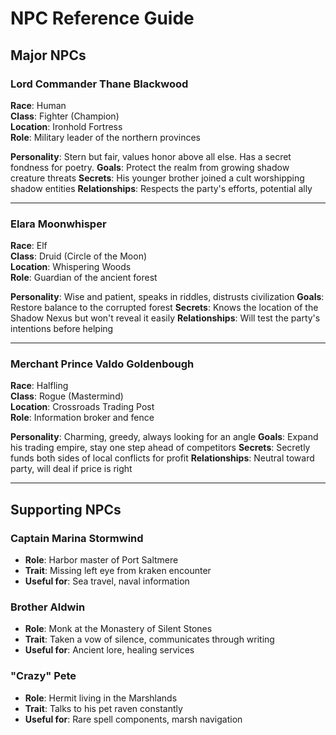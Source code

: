 # NPC Reference Guide

## Major NPCs

### Lord Commander Thane Blackwood
**Race**: Human  
**Class**: Fighter (Champion)  
**Location**: Ironhold Fortress  
**Role**: Military leader of the northern provinces

**Personality**: Stern but fair, values honor above all else. Has a secret fondness for poetry.
**Goals**: Protect the realm from growing shadow creature threats
**Secrets**: His younger brother joined a cult worshipping shadow entities
**Relationships**: Respects the party's efforts, potential ally

---

### Elara Moonwhisper
**Race**: Elf  
**Class**: Druid (Circle of the Moon)  
**Location**: Whispering Woods  
**Role**: Guardian of the ancient forest

**Personality**: Wise and patient, speaks in riddles, distrusts civilization
**Goals**: Restore balance to the corrupted forest
**Secrets**: Knows the location of the Shadow Nexus but won't reveal it easily
**Relationships**: Will test the party's intentions before helping

---

### Merchant Prince Valdo Goldenbough
**Race**: Halfling  
**Class**: Rogue (Mastermind)  
**Location**: Crossroads Trading Post  
**Role**: Information broker and fence

**Personality**: Charming, greedy, always looking for an angle
**Goals**: Expand his trading empire, stay one step ahead of competitors
**Secrets**: Secretly funds both sides of local conflicts for profit
**Relationships**: Neutral toward party, will deal if price is right

---

## Supporting NPCs

### Captain Marina Stormwind
- **Role**: Harbor master of Port Saltmere
- **Trait**: Missing left eye from kraken encounter
- **Useful for**: Sea travel, naval information

### Brother Aldwin
- **Role**: Monk at the Monastery of Silent Stones
- **Trait**: Taken a vow of silence, communicates through writing
- **Useful for**: Ancient lore, healing services

### "Crazy" Pete
- **Role**: Hermit living in the Marshlands
- **Trait**: Talks to his pet raven constantly
- **Useful for**: Rare spell components, marsh navigation